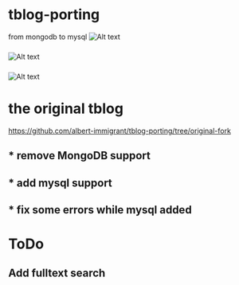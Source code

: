 # tblog-porting
from mongodb to mysql
![Alt text](https://github.com/albert-immigrant/tblog-porting/blob/master/screenshot/tblog.png)
###
![Alt text](https://github.com/albert-immigrant/tblog-porting/blob/master/screenshot/tblog-2.png)
###
![Alt text](https://github.com/albert-immigrant/tblog-porting/blob/master/screenshot/tblog-diff.png)

# the original tblog 
   https://github.com/albert-immigrant/tblog-porting/tree/original-fork

## * remove MongoDB support
## * add mysql  support
## * fix some errors while mysql added

# ToDo
## Add fulltext search

